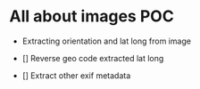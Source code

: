 # All about images POC

- Extracting orientation and lat long from image

- [] Reverse geo code extracted lat long
- [] Extract other exif metadata
